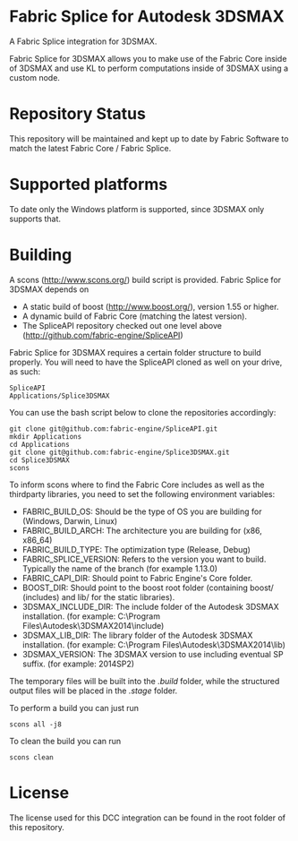Fabric Splice for Autodesk 3DSMAX
===================================
A Fabric Splice integration for 3DSMAX.

Fabric Splice for 3DSMAX allows you to make use of the Fabric Core inside of 3DSMAX and use KL to perform computations inside of 3DSMAX using a custom node.

Repository Status
=================

This repository will be maintained and kept up to date by Fabric Software to match the latest Fabric Core / Fabric Splice.

Supported platforms
===================

To date only the Windows platform is supported, since 3DSMAX only supports that.

Building
========

A scons (http://www.scons.org/) build script is provided. Fabric Splice for 3DSMAX depends on
* A static build of boost (http://www.boost.org/), version 1.55 or higher.
* A dynamic build of Fabric Core (matching the latest version).
* The SpliceAPI repository checked out one level above (http://github.com/fabric-engine/SpliceAPI)

Fabric Splice for 3DSMAX requires a certain folder structure to build properly. You will need to have the SpliceAPI cloned as well on your drive, as such:

    SpliceAPI
    Applications/Splice3DSMAX

You can use the bash script below to clone the repositories accordingly:

    git clone git@github.com:fabric-engine/SpliceAPI.git
    mkdir Applications
    cd Applications
    git clone git@github.com:fabric-engine/Splice3DSMAX.git
    cd Splice3DSMAX
    scons

To inform scons where to find the Fabric Core includes as well as the thirdparty libraries, you need to set the following environment variables:

* FABRIC_BUILD_OS: Should be the type of OS you are building for (Windows, Darwin, Linux)
* FABRIC_BUILD_ARCH: The architecture you are building for (x86, x86_64)
* FABRIC_BUILD_TYPE: The optimization type (Release, Debug)
* FABRIC_SPLICE_VERSION: Refers to the version you want to build. Typically the name of the branch (for example 1.13.0)
* FABRIC_CAPI_DIR: Should point to Fabric Engine's Core folder.
* BOOST_DIR: Should point to the boost root folder (containing boost/ (includes) and lib/ for the static libraries).
* 3DSMAX_INCLUDE_DIR: The include folder of the Autodesk 3DSMAX installation. (for example: C:\Program Files\Autodesk\3DSMAX2014\include)
* 3DSMAX_LIB_DIR: The library folder of the Autodesk 3DSMAX installation. (for example: C:\Program Files\Autodesk\3DSMAX2014\lib)
* 3DSMAX_VERSION: The 3DSMAX version to use including eventual SP suffix. (for example: 2014SP2)

The temporary files will be built into the *.build* folder, while the structured output files will be placed in the *.stage* folder.

To perform a build you can just run

    scons all -j8

To clean the build you can run

    scons clean

License
==========

The license used for this DCC integration can be found in the root folder of this repository.
